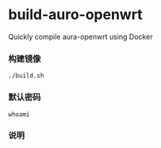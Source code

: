 # build-auro-openwrt
Quickly compile aura-openwrt using Docker

### 构建镜像
```
./build.sh
```


### 默认密码
```
whoami
```

### 说明
